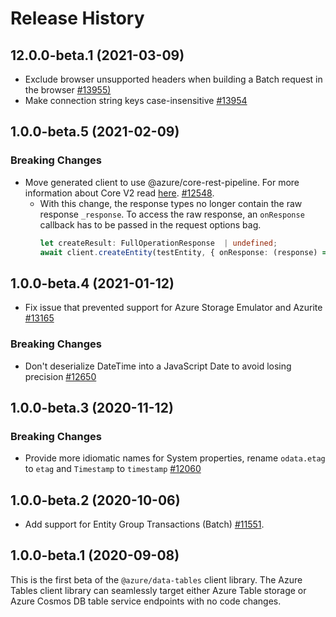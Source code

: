 # Release History

## 12.0.0-beta.1 (2021-03-09)

- Exclude browser unsupported headers when building a Batch request in the browser [#13955)](https://github.com/Azure/azure-sdk-for-js/pull/13955)
- Make connection string keys case-insensitive [#13954](https://github.com/Azure/azure-sdk-for-js/pull/13954)


## 1.0.0-beta.5 (2021-02-09)


### Breaking Changes

- Move generated client to use @azure/core-rest-pipeline. For more information about Core V2 read [here](https://github.com/Azure/azure-sdk-for-js/tree/master/sdk/core#core-v1-and-core-v2). [#12548](https://github.com/Azure/azure-sdk-for-js/pull/12548).  
   - With this change, the response types no longer contain the raw response `_response`. To access the raw response, an `onResponse` callback has to be passed in the request options bag.
      ```typescript
      let createResult: FullOperationResponse  | undefined;
      await client.createEntity(testEntity, { onResponse: (response) => (createResult = response) });
      ```

## 1.0.0-beta.4 (2021-01-12)

- Fix issue that prevented support for Azure Storage Emulator and Azurite [#13165](https://github.com/Azure/azure-sdk-for-js/pull/13165)

### Breaking Changes

- Don't deserialize DateTime into a JavaScript Date to avoid losing precision [#12650](https://github.com/Azure/azure-sdk-for-js/pull/12650)

## 1.0.0-beta.3 (2020-11-12)

### Breaking Changes

- Provide more idiomatic names for System properties, rename `odata.etag` to `etag` and `Timestamp` to `timestamp` [#12060](https://github.com/Azure/azure-sdk-for-js/pull/12060)

## 1.0.0-beta.2 (2020-10-06)

- Add support for Entity Group Transactions (Batch) [#11551](https://github.com/Azure/azure-sdk-for-js/pull/11551).

## 1.0.0-beta.1 (2020-09-08)

This is the first beta of the `@azure/data-tables` client library. The Azure Tables client library can seamlessly target either Azure Table storage or Azure Cosmos DB table service endpoints with no code changes.
